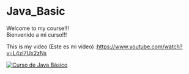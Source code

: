 # Java_Basic

Welcome to my course!!! <br/>
Bienvenido a mi curso!!! <br/>

This is my video (Este es mi vídeo) :https://www.youtube.com/watch?v=L4zI7Ux2zNs <br/>

[![Curso de Java Básico](https://img.youtube.com/vi/L4zI7Ux2zNs/0.jpg)](https://www.youtube.com/playlist?list=PLViNbzdNIbHCnlLPp3gz1s_ow3c5wKBfD)
